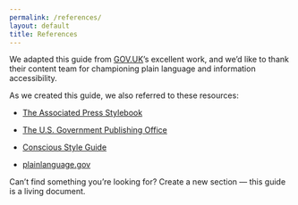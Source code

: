```yaml
---
permalink: /references/
layout: default
title: References
---
```

We adapted this guide from [GOV.UK](https://www.gov.uk/)’s
excellent work, and we’d like to thank their content team for
championing plain language and information accessibility.

As we created this guide, we also referred to these resources:

-   [The Associated Press Stylebook](https://www.apstylebook.com/)

-   [The U.S. Government Publishing Office](http://www.gpo.gov/)

-   [Conscious Style Guide](http://consciousstyleguide.com/)

-   [plainlanguage.gov](http://www.plainlanguage.gov/)

Can’t find something you’re looking for? Create a new section — this
guide is a living document.